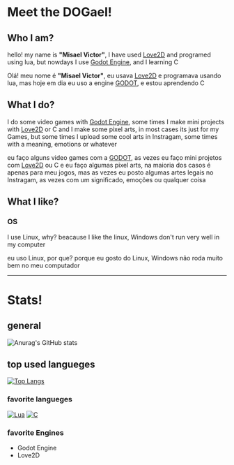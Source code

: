# Meet the DOGael!

## Who I am?
  hello! my name is **"Misael Victor"**, I have used [Love2D](https://love2d.org/) and programed using lua, but nowdays I use [Godot Engine](https://godotengine.org/), and I learning C
  
  Olá! meu nome é **"Misael Victor"**, eu usava [Love2D](https://love2d.org/) e programava usando lua, mas hoje em dia eu uso a engine [GODOT](https://godotengine.org/), e estou aprendendo C


## What I do?
  I do some video games with [Godot Engine](https://godotengine.org/), some times I make mini projects with [Love2D](https://love2d.org/) or C
  and I make some pixel arts, in most cases its just for my Games, but some times I upload some cool arts in Instragam, some times with a meaning, emotions or whatever
  
  eu faço alguns video games com a [GODOT](https://godotengine.org/), as vezes eu faço mini projetos com [Love2D](https://love2d.org/) ou C
  e eu faço algumas pixel arts, na maioria dos casos é apenas para meu jogos, mas as vezes eu posto algumas artes legais no Instragam, as vezes com um significado, emoções ou qualquer coisa

## What I like?
  ### OS
  I use Linux, why? beacause I like the linux, Windows don't run very well in my computer

  eu uso Linux, por que? porque eu gosto do Linux, Windows não roda muito bem no meu computador

---

# Stats!

## general
![Anurag's GitHub stats](https://github-readme-stats.vercel.app/api?username=anuraghazra&show_icons=true&theme=onedark)

## top used langueges
[![Top Langs](https://github-readme-stats.vercel.app/api/top-langs/?username=DOGamedev5&layout=compact&theme=onedark&langs_count=10&count_private=true)](https://github.com/anuraghazra/github-readme-stats)

### favorite langueges 
[![Lua](https://img.shields.io/badge/LUA-000081?style=for-the-badge&logo=lua)](http://www.lua.org/)
[![C](https://img.shields.io/badge/C-000000?style=for-the-badge&logo=c)](https://en.wikipedia.org/wiki/C_(programming_language))

### favorite Engines

- Godot Engine
- Love2D
